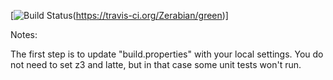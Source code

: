 [![Build Status](https://travis-ci.org/Zerabian/green.svg?branch=master)(https://travis-ci.org/Zerabian/green)]

Notes:

The first step is to update "build.properties" with your local
settings.  You do not need to set z3 and latte, but in that case
some unit tests won't run.
   
